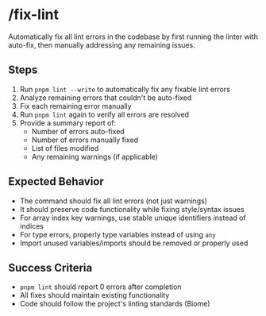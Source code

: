 # /fix-lint

Automatically fix all lint errors in the codebase by first running the linter with auto-fix, then manually addressing any remaining issues.

## Steps

1. Run `pnpm lint --write` to automatically fix any fixable lint errors
2. Analyze remaining errors that couldn't be auto-fixed
3. Fix each remaining error manually
4. Run `pnpm lint` again to verify all errors are resolved
5. Provide a summary report of:
   - Number of errors auto-fixed
   - Number of errors manually fixed
   - List of files modified
   - Any remaining warnings (if applicable)

## Expected Behavior

- The command should fix all lint errors (not just warnings)
- It should preserve code functionality while fixing style/syntax issues
- For array index key warnings, use stable unique identifiers instead of indices
- For type errors, properly type variables instead of using `any`
- Import unused variables/imports should be removed or properly used

## Success Criteria

- `pnpm lint` should report 0 errors after completion
- All fixes should maintain existing functionality
- Code should follow the project's linting standards (Biome)
